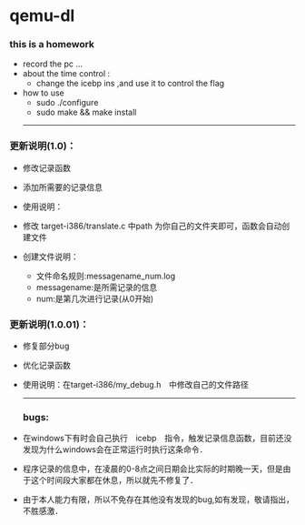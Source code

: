# qemu-dl
### this is a homework
* record the pc ...
* about the time control :
  * change the icebp ins ,and use it to control the flag 
* how to use 
  * sudo ./configure
  * sudo make && make install 
  ***
### 更新说明(1.0)：
* 修改记录函数
* 添加所需要的记录信息
* 使用说明：
* 修改 target-i386/translate.c 中path 为你自己的文件夹即可，函数会自动创建文件
* 创建文件说明：

  * 文件命名规则:messagename_num.log
  * messagename:是所需记录的信息
  * num:是第几次进行记录(从0开始)

### 更新说明(1.0.01)：
* 修复部分bug
* 优化记录函数
* 使用说明：在target-i386/my_debug.h　中修改自己的文件路径

  *** 
  ### bugs:
 * 在windows下有时会自己执行　icebp　指令，触发记录信息函数，目前还没发现为什么windows会在正常运行时执行这条命令．
 * 程序记录的信息中，在凌晨的0-8点之间日期会比实际的时期晚一天，但是由于这个时间段大家都在休息，所以就先不修复了．
 * 由于本人能力有限，所以不免存在其他没有发现的bug,如有发现，敬请指出，不胜感激．



